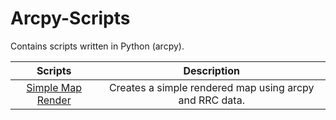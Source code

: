 # Arcpy-Scripts
Contains scripts written in Python (arcpy).

| Scripts | Description |
|:--------:|:--------:|
|[Simple Map Render](Simple_Map_Render)| Creates a simple rendered map using arcpy and RRC data. |